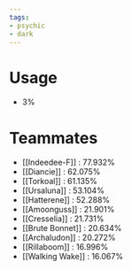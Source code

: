 ```yaml
---
tags:
- psychic
- dark
---
```

# Usage
- 3%
# Teammates
- [[Indeedee-F]] : 77.932%
- [[Diancie]] : 62.075%
- [[Torkoal]] : 61.135%
- [[Ursaluna]] : 53.104%
- [[Hatterene]] : 52.288%
- [[Amoonguss]] : 21.901%
- [[Cresselia]] : 21.731%
- [[Brute Bonnet]] : 20.634%
- [[Archaludon]] : 20.272%
- [[Rillaboom]] : 16.996%
- [[Walking Wake]] : 16.067%